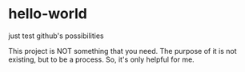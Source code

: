 hello-world
===========

just test github's possibilities

This project is NOT something that you need. The purpose of it is not existing, but to be a process. So, it's only helpful for me.
